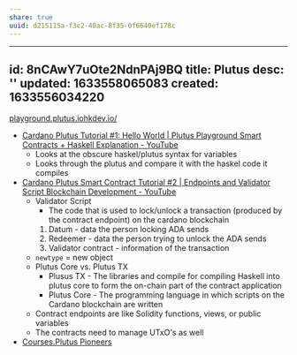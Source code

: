 ```yaml
---
share: true
uuid: d215115a-f3c2-40ac-8f35-0f6640ef178c
---
```

---
id: 8nCAwY7uOte2NdnPAj9BQ
title: Plutus
desc: ''
updated: 1633558065083
created: 1633556034220
---

[playground.plutus.iohkdev.io/](https://playground.plutus.iohkdev.io/)

* [Cardano Plutus Tutorial #1: Hello World | Plutus Playground Smart Contracts + Haskell Explanation - YouTube](https://www.youtube.com/watch?v=HtjOWAEzWL8)
  * Looks at the obscure haskel/plutus syntax for variables
  * Looks through the plutus and compare it with the haskel code it compiles
* [Cardano Plutus Smart Contract Tutorial #2 | Endpoints and Validator Script Blockchain Development - YouTube](https://www.youtube.com/watch?v=Sq4q-86LRis)
  * Validator Script
    * The code that is used to lock/unlock a transaction (produced by the contract endpoint) on the cardano blockchain
    1. Datum - data the person locking ADA sends
    2. Redeemer - data the person trying to unlock the ADA sends
    3. Validator contract - information of the transaction
  * `newtype` = new object
  * Plutus Core vs. Plutus TX
    * Plusus TX - The libraries and compile for compiling Haskell into plutus core to form the on-chain part of the contract application
    * Plutus Core - The programming language in which scripts on the Cardano blockchain are written
  * Contract endpoints are like Solidity functions, views, or public variables
  * The contracts need to manage UTxO's as well
* [Courses.Plutus Pioneers](/undefined)
